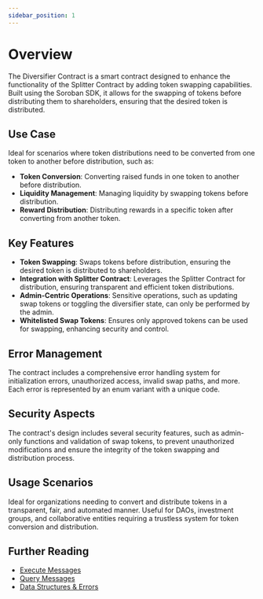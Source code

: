 ```yaml
---
sidebar_position: 1
---
```


# Overview

The Diversifier Contract is a smart contract designed to enhance the functionality of the Splitter Contract by adding token swapping capabilities. Built using the Soroban SDK, it allows for the swapping of tokens before distributing them to shareholders, ensuring that the desired token is distributed.

## Use Case

Ideal for scenarios where token distributions need to be converted from one token to another before distribution, such as:

- **Token Conversion**: Converting raised funds in one token to another before distribution.
- **Liquidity Management**: Managing liquidity by swapping tokens before distribution.
- **Reward Distribution**: Distributing rewards in a specific token after converting from another token.

## Key Features

- **Token Swapping**: Swaps tokens before distribution, ensuring the desired token is distributed to shareholders.
- **Integration with Splitter Contract**: Leverages the Splitter Contract for distribution, ensuring transparent and efficient token distributions.
- **Admin-Centric Operations**: Sensitive operations, such as updating swap tokens or toggling the diversifier state, can only be performed by the admin.
- **Whitelisted Swap Tokens**: Ensures only approved tokens can be used for swapping, enhancing security and control.

## Error Management

The contract includes a comprehensive error handling system for initialization errors, unauthorized access, invalid swap paths, and more. Each error is represented by an enum variant with a unique code.

## Security Aspects

The contract's design includes several security features, such as admin-only functions and validation of swap tokens, to prevent unauthorized modifications and ensure the integrity of the token swapping and distribution process.

## Usage Scenarios

Ideal for organizations needing to convert and distribute tokens in a transparent, fair, and automated manner. Useful for DAOs, investment groups, and collaborative entities requiring a trustless system for token conversion and distribution.

## Further Reading

- [Execute Messages](./02-execute-messages.md)
- [Query Messages](./03-query-messages.md)
- [Data Structures & Errors](/smart-contracts/diversifier/04-data-structures.md)
